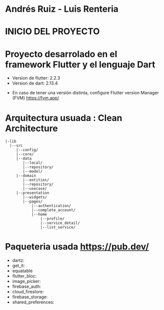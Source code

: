 
# Andrés Ruiz  - Luis Renteria

# INICIO DEL PROYECTO 
# Proyecto desarrolado en el framework Flutter y el lenguaje Dart
 * Version de flutter: 2.2.3 
 * Version de dart: 2.13.4
 - En caso de tener una versión distinta, configure Flutter version Manager (FVM) https://fvm.app/

# Arquitectura usuada : Clean Architecture

    |-lib
      |--src
         |--config/   
         |--core/   
         |--data
            |--local/
            |--repository/
            |--model/
         |--domain
            |--entities/
            |--repository/       
            |--usecase/
         |--presentation
            |--widgets/
            |--pages/
                |--authentication/
                |--complete_account/
                |--home
                    |--profile/
                    |--service_detail/
                    |--list_service/

# Paqueteria usada https://pub.dev/
- dartz:
- get_it:
- equatable
- flutter_bloc:
- image_picker:
- firebase_auth:
- cloud_firestore:
- firebase_storage:
- shared_preferences:
